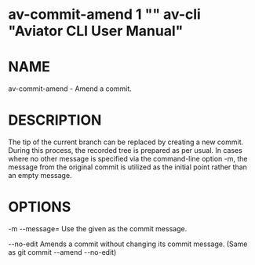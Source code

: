 # av-commit-amend 1 "" av-cli "Aviator CLI User Manual"

# NAME

av-commit-amend - Amend a commit.

# DESCRIPTION

The tip of the current branch can be replaced by creating a new commit. During this process, the recorded tree is prepared as per usual. In cases where no other message is specified via the command-line option -m, the message from the original commit is utilized as the initial point rather than an empty message.

# OPTIONS

-m <msg>
--message=<msg>
Use the given <msg> as the commit message.

--no-edit
Amends a commit without changing its commit message. (Same as git commit --amend --no-edit)
